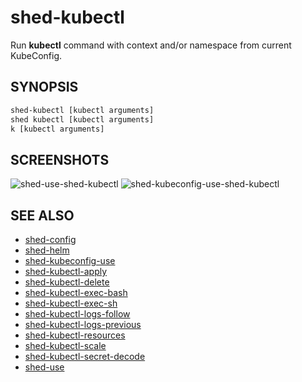 # shed-kubectl

Run **kubectl** command with context and/or namespace from current KubeConfig.

## SYNOPSIS

```bash
shed-kubectl [kubectl arguments]
shed kubectl [kubectl arguments]
k [kubectl arguments]
```

## SCREENSHOTS

![shed-use-shed-kubectl](shed-use-shed-kubectl.gif "shed-use-shed-kubectl")
![shed-kubeconfig-use-shed-kubectl](shed-kubeconfig-use-shed-kubectl.gif "shed-kubeconfig-use-shed-kubectl")

## SEE ALSO

- [shed-config](shed-config.md)
- [shed-helm](shed-helm.md)
- [shed-kubeconfig-use](shed-kubeconfig-use.md)
- [shed-kubectl-apply](shed-kubectl-apply.md)
- [shed-kubectl-delete](shed-kubectl-delete.md)
- [shed-kubectl-exec-bash](shed-kubectl-exec-bash.md)
- [shed-kubectl-exec-sh](shed-kubectl-exec-sh.md)
- [shed-kubectl-logs-follow](shed-kubectl-logs-follow.md)
- [shed-kubectl-logs-previous](shed-kubectl-logs-previous.md)
- [shed-kubectl-resources](shed-kubectl-resources.md)
- [shed-kubectl-scale](shed-kubectl-scale.md)
- [shed-kubectl-secret-decode](shed-kubectl-secret-decode.md)
- [shed-use](shed-use.md)
